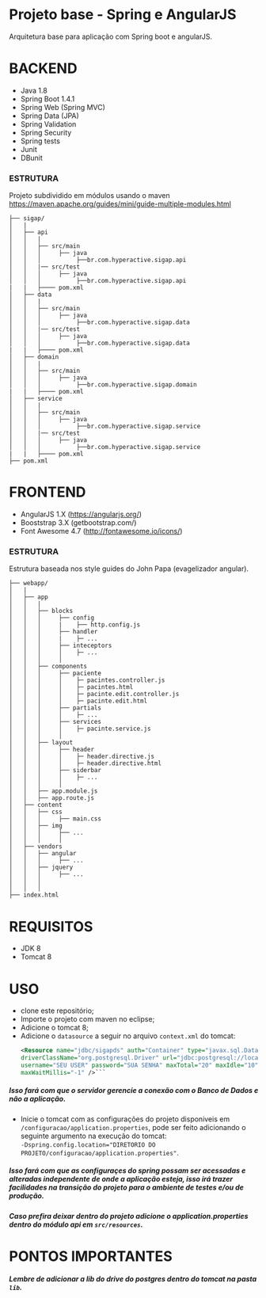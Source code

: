 Projeto base - Spring e AngularJS
===============
Arquitetura base para aplicação com Spring boot e angularJS.

BACKEND
===============
* Java 1.8
* Spring Boot 1.4.1
* Spring Web (Spring MVC)
* Spring Data (JPA)
* Spring Validation
* Spring Security
* Spring tests
* Junit
* DBunit
 
### ESTRUTURA
Projeto subdividido em módulos usando o maven https://maven.apache.org/guides/mini/guide-multiple-modules.html 
```
├── sigap/
│   |
│   ├── api
│   │   |
│   │   ├── src/main
│   │   │     ├── java
│   │   │          ├──br.com.hyperactive.sigap.api
│   │   |── src/test
│   │   │     ├── java
│   │   │          ├──br.com.hyperactive.sigap.api
|   |	├──── pom.xml
│   ├── data
│   │   |
│   │   ├── src/main
│   │   │     ├── java
│   │   │          ├──br.com.hyperactive.sigap.data
│   │   |── src/test
│   │   │     ├── java
│   │   │          ├──br.com.hyperactive.sigap.data
|   |	├──── pom.xml
│   ├── domain
│   │   |
│   │   ├── src/main
│   │   │     ├── java
│   │   │          ├──br.com.hyperactive.sigap.domain
|   |	├──── pom.xml
│   ├── service
│   │   |
│   │   ├── src/main
│   │   │     ├── java
│   │   │          ├──br.com.hyperactive.sigap.service
│   │   |── src/test
│   │   │     ├── java
│   │   │          ├──br.com.hyperactive.sigap.service
|   |	├──── pom.xml
├── pom.xml
```


FRONTEND
===============
* AngularJS 1.X (https://angularjs.org/)
* Booststrap 3.X (getbootstrap.com/)
* Font Awesome 4.7 (http://fontawesome.io/icons/)

### ESTRUTURA
Estrutura baseada nos style guides do John Papa (evagelizador angular).
```
├── webapp/
│   |
│   ├── app
│   │   |
│   │   ├── blocks
│   │   │     ├── config			
│   │   │     |    ├── http.config.js 
│   │   │     ├── handler				
│   │   │     |    ├─ ...
│   │   │     ├── inteceptors				
│   │   │     │    ├─ ...     	
│   │   │     │
│   │   ├── components
│   │   │     ├── paciente				
│   │   │     │    ├─ pacintes.controller.js
│   │	│     │	   ├─ pacintes.html
│   │	│     │	   ├─ pacinte.edit.controller.js
│   │	│     │	   ├─ pacinte.edit.html
│   │   │     ├── partials				
│   │   │     │    ├─ ...
│   │   │     ├── services				
│   │   │     │    ├─ pacinte.service.js
│   │   │     │
│   │   ├── layout
│   │   │     ├── header				
│   │   │     │    ├─ header.directive.js
│   │	│     │	   ├─ header.directive.html
│   │   │     ├── siderbar				
│   │   │     │    ├─ ...
│   │   │     │
│   │   ├── app.module.js
│   │   ├── app.route.js
│   ├── content
│   │   ├── css
│   │   │     ├── main.css				    	
│   │   ├── img
│   │   │     ├── ...
│   │   │     │
│   ├── vendors
│   │   ├── angular
│   │   │     ├── ...				    	
│   │   ├── jquery
│   │   │     ├── ...
│   │   │
│   │   │
├── index.html
```

REQUISITOS
===============
* JDK 8
* Tomcat 8

USO
===============
 * clone este repositório;
 * Importe o projeto com maven no eclipse;
 * Adicione o tomcat 8;
 * Adicione o `datasource` a seguir no arquivo ```context.xml```  do tomcat:
	```xml
	<Resource name="jdbc/sigapds" auth="Container" type="javax.sql.DataSource"
	driverClassName="org.postgresql.Driver" url="jdbc:postgresql://localhost:5432/NOME-BD"
	username="SEU USER" password="SUA SENHA" maxTotal="20" maxIdle="10"
	maxWaitMillis="-1" />```
##### Isso fará com que o servidor gerencie a conexão com o Banco de Dados e não a aplicação.

 * Inicie o tomcat com as configurações do projeto disponiveis em `/configuracao/application.properties`,
 pode ser feito adicionando o seguinte argumento na execução do tomcat: <br>
 ``` -Dspring.config.location="DIRETORIO DO PROJETO/configuracao/application.properties" ```.
 #####  Isso fará com que as configuraçes do spring possam ser acessadas e alteradas independente de onde a aplicação esteja, isso irá trazer facilidades na transição do projeto para o ambiente de testes e/ou de produção.
 ##### Caso prefira deixar dentro do projeto adicione o application.properties dentro do módulo api em ```src/resources```.
 
 PONTOS IMPORTANTES
===============
##### Lembre de adicionar a lib do drive do postgres dentro do tomcat na pasta ```lib```.
 
